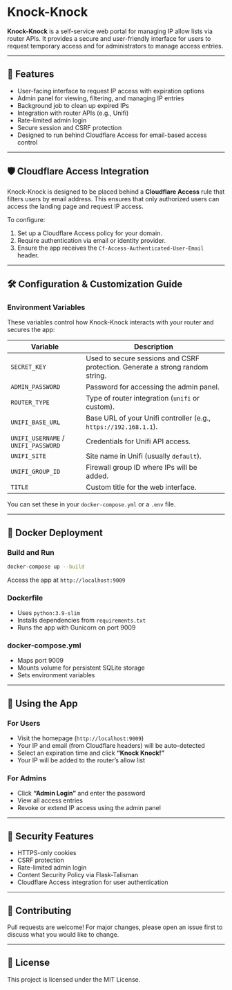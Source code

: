 
# Knock-Knock

**Knock-Knock** is a self-service web portal for managing IP allow lists via router APIs. It provides a secure and user-friendly interface for users to request temporary access and for administrators to manage access entries.

---

## 🚀 Features
- User-facing interface to request IP access with expiration options
- Admin panel for viewing, filtering, and managing IP entries
- Background job to clean up expired IPs
- Integration with router APIs (e.g., Unifi)
- Rate-limited admin login
- Secure session and CSRF protection
- Designed to run behind Cloudflare Access for email-based access control

---

## 🛡️ Cloudflare Access Integration
Knock-Knock is designed to be placed behind a **Cloudflare Access** rule that filters users by email address. This ensures that only authorized users can access the landing page and request IP access.

To configure:
1. Set up a Cloudflare Access policy for your domain.
2. Require authentication via email or identity provider.
3. Ensure the app receives the `Cf-Access-Authenticated-User-Email` header.

---

## 🛠️ Configuration & Customization Guide

### Environment Variables
These variables control how Knock-Knock interacts with your router and secures the app:

| Variable | Description |
|----------|-------------|
| `SECRET_KEY` | Used to secure sessions and CSRF protection. Generate a strong random string. |
| `ADMIN_PASSWORD` | Password for accessing the admin panel. |
| `ROUTER_TYPE` | Type of router integration (`unifi` or custom). |
| `UNIFI_BASE_URL` | Base URL of your Unifi controller (e.g., `https://192.168.1.1`). |
| `UNIFI_USERNAME` / `UNIFI_PASSWORD` | Credentials for Unifi API access. |
| `UNIFI_SITE` | Site name in Unifi (usually `default`). |
| `UNIFI_GROUP_ID` | Firewall group ID where IPs will be added. |
| `TITLE` | Custom title for the web interface. |

You can set these in your `docker-compose.yml` or a `.env` file.

---

## 🐳 Docker Deployment

### Build and Run
```bash
docker-compose up --build
```

Access the app at `http://localhost:9009`

### Dockerfile
- Uses `python:3.9-slim`
- Installs dependencies from `requirements.txt`
- Runs the app with Gunicorn on port 9009

### docker-compose.yml
- Maps port 9009
- Mounts volume for persistent SQLite storage
- Sets environment variables

---

## 🧭 Using the App

### For Users
- Visit the homepage (`http://localhost:9009`)
- Your IP and email (from Cloudflare headers) will be auto-detected
- Select an expiration time and click **“Knock Knock!”**
- Your IP will be added to the router’s allow list

### For Admins
- Click **“Admin Login”** and enter the password
- View all access entries
- Revoke or extend IP access using the admin panel

---

## 🔐 Security Features
- HTTPS-only cookies
- CSRF protection
- Rate-limited admin login
- Content Security Policy via Flask-Talisman
- Cloudflare Access integration for user authentication

---

## 🤝 Contributing
Pull requests are welcome! For major changes, please open an issue first to discuss what you would like to change.

---

## 📄 License
This project is licensed under the MIT License.
